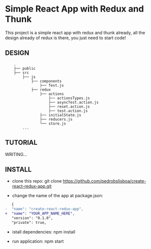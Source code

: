 # Simple React App with Redux and Thunk

This project is a simple react app with redux and thunk already, all the design already of redux is there, you just need to start code!

## DESIGN

        .
        ├── public                
        ├── src 
            ├── js
                ├── components
                    ├── Test.js       
                ├── redux
                    ├── actions
                        ├── actionsTypes.js
                        ├── asyncTest.action.js
                        ├── reset.action.js
                        ├── test.action.js
                    ├── initialState.js
                    ├── reducers.js
                    └── store.js
            ...       

## TUTORIAL

WRITING...

## INSTALL

- clone this repo:
        git clone https://github.com/pedrobslisboa/create-react-redux-app.git

- change the name of the app at package.json:

```diff
   {
-  "name": "create-react-redux-app",
+  "name": "YOUR_APP_NAME_HERE",
   "version": "0.1.0",
   "private": true,

```

- istall dependencies:
        npm install

- run application:
        npm start
